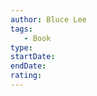 ```yaml
---
author: Bluce Lee
tags: 
   - Book 
type:
startDate: 
endDate:
rating: 
---
```





































